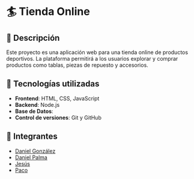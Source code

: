# 🏄 Tienda Online

## 📌 Descripción
Este proyecto es una aplicación web para una tienda online de productos deportivos. La plataforma permitirá a los usuarios explorar y comprar productos como tablas, piezas de repuesto y accesorios.

## 🚀 Tecnologías utilizadas
- **Frontend**: HTML, CSS, JavaScript
- **Backend**: Node.js
- **Base de Datos**: 
- **Control de versiones**: Git y GitHub

## 🤝 Integrantes
- [Daniel González](https://github.com/DanielGonzMol)
- [Daniel Palma](https://github.com/usuario2)
- [Jesús](https://github.com/usuario3)
- [Paco](https://github.com/usuario4)


